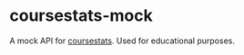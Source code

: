 # coursestats-mock

A mock API for [coursestats](https://github.com/UniversityOfHelsinkiCS/coursestats). Used for educational purposes.